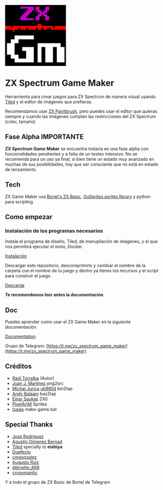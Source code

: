 <img src="doc/images/logo.png" alt="drawing" width="200" align="center"/>

# ZX Spectrum Game Maker

Herramienta para crear juegos para ZX Spectrum de manera visual usando [Tiled](https://www.mapeditor.org/) y el editor de imágenes que prefieras.

Recomendamos usar [ZX Paintbrush](https://sourcesolutions.itch.io/zx-paintbrush), pero puedes usar el editor que quieras siempre y cuando las imágenes cumplan las restricciones del ZX Spectrum (color, tamaño)

## Fase Alpha IMPORTANTE

**ZX Spectrum Game Maker** se encuentra todavía en una fase alpha con funcionalidades pendientes y a falta de un testeo intensivo. No se recomienda para un uso ya final, si bien tiene un estado muy avanzado en muchas de sus posibilidades, hay que ser consciente que no está en estado de lanzamiento.

## Tech

ZX Game Maker usa [Boriel's ZX Basic](https://zxbasic.readthedocs.io/en/docs/), [GuSprites sprites library](https://github.com/gusmanb/GuSprites) y python para scripting

## Como empezar

### Instalación de los programas necesarios

Instala el programa de diseño, Tiled, de manupilación de imágenes, y el que nos permitirá ejecutar el moto, Docker.

[Instalación](doc/01_install.md)

Descargar este repositorio, descomprimirlo y cambiar el nombre de la carpeta con el nombre de tu juego y dentro ya tienes los recursos y el script para construir el juego.

[Descarga](https://github.com/rtorralba/zx-game-maker-skeleton/archive/refs/heads/main.zip)

**Te recomendamos leer antes la documentación**

## Doc

Puedes aprender como usar el ZX Game Maker en la siguiente documentación

[Documentation](doc/00_index.md)

Grupo de Telegram: [https://t.me/zx_spectrum_game_maker](https://t.me/zx_spectrum_game_maker)

## Créditos

* [Raül Torralba](https://github.com/rtorralba) (Autor)
* [Juan J. Martínez](https://github.com/reidrac) png2src
* [Michal Jurica](https://sourceforge.net/u/mikezt/) [ub880d](https://sourceforge.net/u/ub880d) bin2tap
* [Andy Balaam](https://github.com/andybalaam) bas2tap
* [Einar Saukas](https://github.com/einar-saukas) ZX0
* [PixelArtM](https://twitter.com/PixelArtM) Sprites
* [Isaías](https://isaiasdiaz.itch.io/) make-game.bat

## Special Thanks

* [Jose Rodriguez](https://github.com/boriel)
* [Agustín Gimenez Bernad](https://github.com/gusmanb)
* [Tiled](https://www.mapeditor.org/) specially to **eishiya**
* [Duefectu](https://twitter.com/Duefectu)
* [cmgonzalez](https://github.com/cmgonzalez)
* [Augusto Ruiz](https://github.com/AugustoRuiz)
* [@briefer_666](https://briefer.itch.io/)
* [cronomantic](https://github.com/cronomantic)

Y a todo el grupo de ZX Basic de Boriel de Telegram